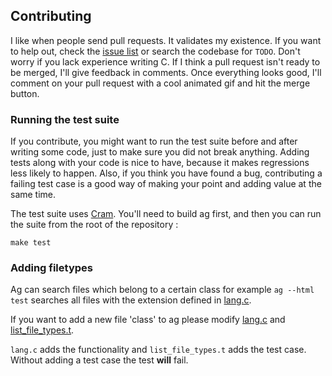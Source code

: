 ## Contributing

I like when people send pull requests. It validates my existence. If you want to help out, check the [issue list](https://github.com/ggreer/the_silver_searcher/issues?sort=updated&state=open) or search the codebase for `TODO`. Don't worry if you lack experience writing C. If I think a pull request isn't ready to be merged, I'll give feedback in comments. Once everything looks good, I'll comment on your pull request with a cool animated gif and hit the merge button.

### Running the test suite

If you contribute, you might want to run the test suite before and after writing
some code, just to make sure you did not break anything. Adding tests along with
your code is nice to have, because it makes regressions less likely to happen.
Also, if you think you have found a bug, contributing a failing test case is a
good way of making your point and adding value at the same time.

The test suite uses [Cram](https://bitheap.org/cram/). You'll need to build ag
first, and then you can run the suite from the root of the repository :

    make test

### Adding filetypes

Ag can search files which belong to a certain class for example `ag --html test` 
searches all files with the extension defined in [lang.c](src/lang.c).

If you want to add a new file 'class' to ag please modify [lang.c](src/lang.c) and [list_file_types.t](tests/list_file_types.t).

`lang.c` adds the functionality and `list_file_types.t` adds the test case. 
Without adding a test case the test __will__ fail.
